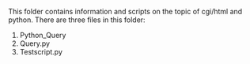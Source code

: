 This folder contains information and scripts on the topic of cgi/html and python. 
There are three files in this folder:
1. Python_Query
2. Query.py
3. Testscript.py
